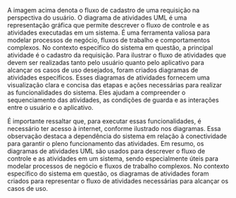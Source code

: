A imagem acima denota o fluxo de cadastro de uma requisição na perspectiva do usuário. O diagrama de atividades UML é uma representação gráfica que permite descrever o fluxo de controle e as atividades executadas em um sistema. É uma ferramenta valiosa para modelar processos de negócio, fluxos de trabalho e comportamentos complexos. No contexto específico do sistema em questão, a principal atividade é o cadastro da requisição. Para ilustrar o fluxo de atividades que devem ser realizadas tanto pelo usuário quanto pelo aplicativo para alcançar os casos de uso desejados, foram criados diagramas de atividades específicos. Esses diagramas de atividades fornecem uma visualização clara e concisa das etapas e ações necessárias para realizar as funcionalidades do sistema. Eles ajudam a compreender o sequenciamento das atividades, as condições de guarda e as interações entre o usuário e o aplicativo.

É importante ressaltar que, para executar essas funcionalidades, é necessário ter acesso à internet, conforme ilustrado nos diagramas. Essa observação destaca a dependência do sistema em relação à conectividade para garantir o pleno funcionamento das atividades. Em resumo, os diagramas de atividades UML são usados para descrever o fluxo de controle e as atividades em um sistema, sendo especialmente úteis para modelar processos de negócio e fluxos de trabalho complexos. No contexto específico do sistema em questão, os diagramas de atividades foram criados para representar o fluxo de atividades necessárias para alcançar os casos de uso.